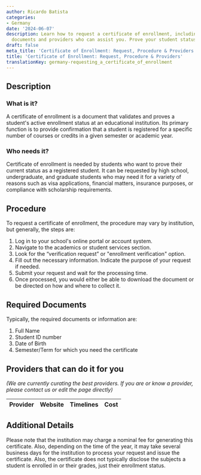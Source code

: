 ```yaml
---
author: Ricardo Batista
categories:
- Germany
date: '2024-06-07'
description: Learn how to request a certificate of enrollment, including required
  documents and providers who can assist you. Prove your student status easily!
draft: false
meta_title: 'Certificate of Enrollment: Request, Procedure & Providers'
title: 'Certificate of Enrollment: Request, Procedure & Providers'
translationKey: germany-requesting_a_certificate_of_enrollment
---
```



## Description
### What is it?
A certificate of enrollment is a document that validates and proves a student's active enrollment status at an educational institution. Its primary function is to provide confirmation that a student is registered for a specific number of courses or credits in a given semester or academic year.
### Who needs it?
Certificate of enrollment is needed by students who want to prove their current status as a registered student. It can be requested by high school, undergraduate, and graduate students who may need it for a variety of reasons such as visa applications, financial matters, insurance purposes, or compliance with scholarship requirements.

## Procedure
To request a certificate of enrollment, the procedure may vary by institution, but generally, the steps are:

1. Log in to your school's online portal or account system. 
2. Navigate to the academics or student services section.
3. Look for the “verification request” or "enrollment verification" option.
4. Fill out the necessary information. Indicate the purpose of your request if needed.
5. Submit your request and wait for the processing time.
6. Once processed, you would either be able to download the document or be directed on how and where to collect it. 

## Required Documents
Typically, the required documents or information are:

1. Full Name
2. Student ID number
3. Date of Birth
4. Semester/Term for which you need the certificate

## Providers that can do it for you
_(We are currently curating the best providers. If you are or know a provider, please contact us or edit the page directly)_

| Provider        |     Website     |     Timelines    |       Cost      |
| --------------- | --------------- |  :-------------: | :-------------: |

## Additional Details
Please note that the institution may charge a nominal fee for generating this certificate. Also, depending on the time of the year, it may take several business days for the institution to process your request and issue the certificate. Also, the certificate does not typically disclose the subjects a student is enrolled in or their grades, just their enrollment status.